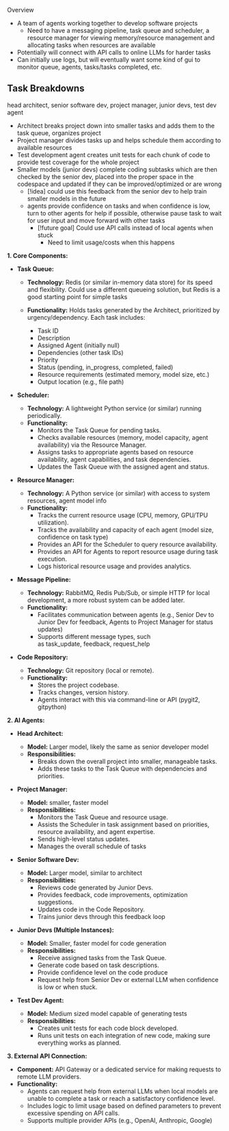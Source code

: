 Overview
- A team of agents working together to develop software projects
	- Need to have a messaging pipeline, task queue and scheduler, a resource manager for viewing memory/resource management and allocating tasks when resources are available
- Potentially will connect with API calls to online LLMs for harder tasks
- Can initially use logs, but will eventually want some kind of gui to monitor queue, agents, tasks/tasks completed, etc.

## Task Breakdowns
head architect, senior software dev, project manager, junior devs, test dev agent
- Architect breaks project down into smaller tasks and adds them to the task queue, organizes project
- Project manager divides tasks up and helps schedule them according to available resources
- Test development agent creates unit tests for each chunk of code to provide test coverage for the whole project
- Smaller models (junior devs) complete coding subtasks which are then checked by the senior dev, placed into the proper space in the codespace and updated if they can be improved/optimized or are wrong
	- [!idea] could use this feedback from the senior dev to help train smaller models in the future
	- agents provide confidence on tasks and when confidence is low, turn to other agents for help if possible, otherwise pause task to wait for user input and move forward with other tasks
		- [!future goal] Could use API calls instead of local agents when stuck
			- Need to limit usage/costs when this happens

**1. Core Components:**

- **Task Queue:**
    
    - **Technology:** Redis (or similar in-memory data store) for its speed and flexibility. Could use a different queueing solution, but Redis is a good starting point for simple tasks
        
    - **Functionality:** Holds tasks generated by the Architect, prioritized by urgency/dependency. Each task includes:
        - Task ID
        - Description
        - Assigned Agent (initially null)
        - Dependencies (other task IDs)
        - Priority
        - Status (pending, in_progress, completed, failed)
        - Resource requirements (estimated memory, model size, etc.)
        - Output location (e.g., file path)
    
- **Scheduler:**
    - **Technology:** A lightweight Python service (or similar) running periodically.
    - **Functionality:**
        - Monitors the Task Queue for pending tasks.
        - Checks available resources (memory, model capacity, agent availability) via the Resource Manager.
        - Assigns tasks to appropriate agents based on resource availability, agent capabilities, and task dependencies.
        - Updates the Task Queue with the assigned agent and status.

- **Resource Manager:**
    - **Technology:** A Python service (or similar) with access to system resources, agent model info
    - **Functionality:**
        - Tracks the current resource usage (CPU, memory, GPU/TPU utilization).
        - Tracks the availability and capacity of each agent (model size, confidence on task type)
        - Provides an API for the Scheduler to query resource availability.
        - Provides an API for Agents to report resource usage during task execution.
        - Logs historical resource usage and provides analytics.
    
- **Message Pipeline:**
    - **Technology:** RabbitMQ, Redis Pub/Sub, or simple HTTP for local development, a more robust system can be added later.
    - **Functionality:**
        - Facilitates communication between agents (e.g., Senior Dev to Junior Dev for feedback, Agents to Project Manager for status updates)    
        - Supports different message types, such as task_update, feedback, request_help
            
- **Code Repository:**
    - **Technology:** Git repository (local or remote).
    - **Functionality:**
        - Stores the project codebase.    
        - Tracks changes, version history.    
        - Agents interact with this via command-line or API (pygit2, gitpython)    

**2. AI Agents:**
- **Head Architect:**
    - **Model:** Larger model, likely the same as senior developer model
    - **Responsibilities:**
        - Breaks down the overall project into smaller, manageable tasks.    
        - Adds these tasks to the Task Queue with dependencies and priorities.
            
- **Project Manager:**
    - **Model:** smaller, faster model    
    - **Responsibilities:**    
        - Monitors the Task Queue and resource usage.        
        - Assists the Scheduler in task assignment based on priorities, resource availability, and agent expertise.        
        - Sends high-level status updates.        
        - Manages the overall schedule of tasks
            
- **Senior Software Dev:**
    - **Model:** Larger model, similar to architect    
    - **Responsibilities:**        
        - Reviews code generated by Junior Devs.        
        - Provides feedback, code improvements, optimization suggestions.        
        - Updates code in the Code Repository.
        - Trains junior devs through this feedback loop
            
- **Junior Devs (Multiple Instances):**
    - **Model:** Smaller, faster model for code generation    
    - **Responsibilities:**    
        - Receive assigned tasks from the Task Queue.        
        - Generate code based on task descriptions.        
        - Provide confidence level on the code produce
        - Request help from Senior Dev or external LLM when confidence is low or when stuck.
            
- **Test Dev Agent:**
    - **Model:** Medium sized model capable of generating tests    
    - **Responsibilities:**    
        - Creates unit tests for each code block developed.        
        - Runs unit tests on each integration of new code, making sure everything works as planned.        

**3. External API Connection:**
- **Component:** API Gateway or a dedicated service for making requests to remote LLM providers.
- **Functionality:**
    - Agents can request help from external LLMs when local models are unable to complete a task or reach a satisfactory confidence level.    
    - Includes logic to limit usage based on defined parameters to prevent excessive spending on API calls.    
    - Supports multiple provider APIs (e.g., OpenAI, Anthropic, Google)